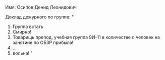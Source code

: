 Имя: Осипов Денид Леонидович

Доклад дежурного по группе:
"
1. Группа встать
2. Смирно!
3. Товарищь препод, учебная группа 9И-11 в количестве *n* человек на занятиие по ОБЗР прибыла!
4. ...
5. вольна!
"